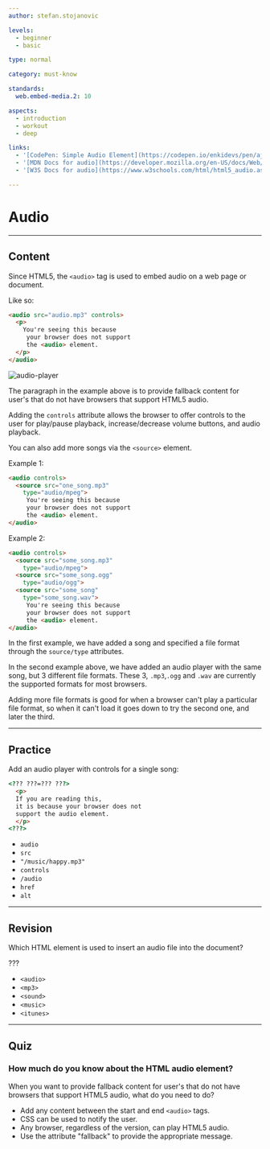 ```yaml
---
author: stefan.stojanovic

levels:
  - beginner
  - basic

type: normal

category: must-know

standards:
  web.embed-media.2: 10

aspects:
  - introduction
  - workout
  - deep

links:
  - '[CodePen: Simple Audio Element](https://codepen.io/enkidevs/pen/ajzGRe){code}'
  - '[MDN Docs for audio](https://developer.mozilla.org/en-US/docs/Web/HTML/Element/audio){website}'
  - '[W3S Docs for audio](https://www.w3schools.com/html/html5_audio.asp){website}'

---
```

# Audio
---
## Content

Since HTML5, the `<audio>` tag is used to embed audio on a web page or document. 

Like so:
```html
<audio src="audio.mp3" controls>
  <p>
    You're seeing this because
     your browser does not support
     the <audio> element.
  </p>
</audio>
```

![audio-player](%3Csvg%20xmlns%3D%22http%3A%2F%2Fwww.w3.org%2F2000%2Fsvg%22%20width%3D%22320%22%20height%3D%2292%22%3E%3Cg%20fill%3D%22none%22%20fill-rule%3D%22evenodd%22%3E%3Crect%20width%3D%22320%22%20height%3D%2292%22%20fill%3D%22%23FFF%22%20rx%3D%229%22%2F%3E%3Crect%20width%3D%22280%22%20height%3D%2252%22%20x%3D%2220%22%20y%3D%2220%22%20fill%3D%22%23F1F3F4%22%20rx%3D%2226%22%2F%3E%3Cg%20transform%3D%22translate%28150%2038%29%22%3E%3Crect%20width%3D%2274%22%20height%3D%224%22%20x%3D%226%22%20y%3D%224%22%20fill%3D%22%23C1C2C3%22%20rx%3D%222%22%2F%3E%3Ccircle%20cx%3D%226%22%20cy%3D%226%22%20r%3D%226%22%20fill%3D%22%230B0B0B%22%2F%3E%3C%2Fg%3E%3Ctext%20fill%3D%22%236A686A%22%20font-family%3D%22Roboto-Regular%2C%20Roboto%22%20font-size%3D%2214%22%3E%3Ctspan%20x%3D%2269.5%22%20y%3D%2249%22%3E0%3A00%20%2F%200%3A06%3C%2Ftspan%3E%3C%2Ftext%3E%3Cpath%20fill%3D%22%23000%22%20stroke%3D%22%23ECE8E6%22%20d%3D%22M56%2044.5L42%2053V36z%22%2F%3E%3Cg%20fill%3D%22%23000%22%20transform%3D%22translate%28274%2036%29%22%3E%3Ccircle%20cx%3D%222%22%20cy%3D%222%22%20r%3D%222%22%2F%3E%3Ccircle%20cx%3D%222%22%20cy%3D%228%22%20r%3D%222%22%2F%3E%3Ccircle%20cx%3D%222%22%20cy%3D%2214%22%20r%3D%222%22%2F%3E%3C%2Fg%3E%3Cpath%20fill%3D%22%23000%22%20d%3D%22M243.5%2041h9v6h-9z%22%2F%3E%3Cpath%20fill%3D%22%23000%22%20d%3D%22M245.5%2044l7-8v16z%22%2F%3E%3Cpath%20stroke%3D%22%23000%22%20d%3D%22M254.9487%2036.49083c2.994.84816%204.68394%202.50877%205.06981%204.98183.38587%202.47305.20052%204.52745-.55604%206.16321-1.036%201.6601-2.5406%203.05044-4.51376%204.17103%22%2F%3E%3Cpath%20fill%3D%22%23000%22%20d%3D%22M254.5%2041c1.30582.605%201.95873%201.49717%201.95873%202.67654%200%201.17937-.65291%202.28719-1.95873%203.32346v-6z%22%2F%3E%3C%2Fg%3E%3C%2Fsvg%3E)

<!--[View CodePen](https://codepen.io/enkidevs/pen/ajzGRe)--> 

The paragraph in the example above is to provide fallback content for user's that do not have browsers that support HTML5 audio.

Adding the `controls` attribute allows the browser to offer controls to the user for play/pause playback, increase/decrease volume buttons, and audio playback.


You can also add more songs via the `<source>` element.

Example 1:
```html
<audio controls>
  <source src="one_song.mp3"
    type="audio/mpeg">
     You're seeing this because
     your browser does not support
     the <audio> element.
</audio>
```

Example 2:
```html
<audio controls>
  <source src="some_song.mp3"
    type="audio/mpeg">
  <source src="some_song.ogg"
    type="audio/ogg">
  <source src="some_song"
    type="some_song.wav">
     You're seeing this because
     your browser does not support
     the <audio> element.
</audio>
```

In the first example, we have added a song and specified a file format through the `source/type` attributes.

In the second example above, we have added an audio player with the same song, but 3 different file formats.
These 3, `.mp3`,`.ogg` and `.wav` are currently the supported formats for most browsers.

Adding more file formats is good for when a browser can't play a particular file format, so when it can't load it goes down to try the second one, and later the third.


---
## Practice

Add an audio player with controls for a single song:
```html
<??? ???=??? ???>
  <p>
  If you are reading this,
  it is because your browser does not
  support the audio element.
  </p>
<???>
```

* `audio`
* `src`
* `"/music/happy.mp3"`
* `controls`
* `/audio`
* `href`
* `alt`

---
## Revision

Which HTML element is used to insert an audio file into the document?

???

* `<audio>`
* `<mp3>`
* `<sound>`
* `<music>`
* `<itunes>`

---
## Quiz

### How much do you know about the HTML audio element?

When you want to provide fallback content for user's that do not have browsers that support HTML5 audio, what do you need to do?

* Add any content between the start and end `<audio>` tags.
* CSS can be used to notify the user.
* Any browser, regardless of the version, can play HTML5 audio.
* Use the attribute "fallback" to provide the appropriate message.
 
